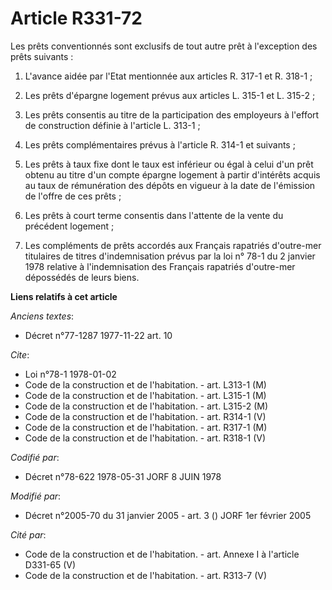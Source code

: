 # Article R331-72

Les prêts conventionnés sont exclusifs de tout autre prêt à l'exception des prêts suivants :

1. L'avance aidée par l'Etat mentionnée aux articles R. 317-1 et R. 318-1 ;

2. Les prêts d'épargne logement prévus aux articles L. 315-1 et L. 315-2 ;

3. Les prêts consentis au titre de la participation des employeurs à l'effort de construction définie à l'article L. 313-1 ;

4. Les prêts complémentaires prévus à l'article R. 314-1 et suivants ;

5. Les prêts à taux fixe dont le taux est inférieur ou égal à celui d'un prêt obtenu au titre d'un compte épargne logement à
partir d'intérêts acquis au taux de rémunération des dépôts en vigueur à la date de l'émission de l'offre de ces prêts ;

6. Les prêts à court terme consentis dans l'attente de la vente du précédent logement ;

7. Les compléments de prêts accordés aux Français rapatriés d'outre-mer titulaires de titres d'indemnisation prévus par la
loi n° 78-1 du 2 janvier 1978 relative à l'indemnisation des Français rapatriés d'outre-mer dépossédés de leurs biens.

**Liens relatifs à cet article**

_Anciens textes_:

  - Décret n°77-1287 1977-11-22 art. 10

_Cite_:

  - Loi n°78-1 1978-01-02
  - Code de la construction et de l'habitation. - art. L313-1 (M)
  - Code de la construction et de l'habitation. - art. L315-1 (M)
  - Code de la construction et de l'habitation. - art. L315-2 (M)
  - Code de la construction et de l'habitation. - art. R314-1 (V)
  - Code de la construction et de l'habitation. - art. R317-1 (M)
  - Code de la construction et de l'habitation. - art. R318-1 (V)

_Codifié par_:

  - Décret n°78-622 1978-05-31 JORF 8 JUIN 1978

_Modifié par_:

  - Décret n°2005-70 du 31 janvier 2005 - art. 3 () JORF 1er février 2005

_Cité par_:

  - Code de la construction et de l'habitation. - art. Annexe I à l'article D331-65 (V)
  - Code de la construction et de l'habitation. - art. R313-7 (V)
